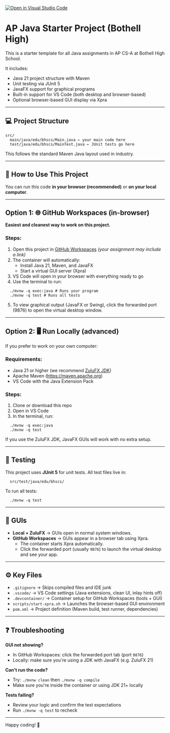 [![Open in Visual Studio Code](https://classroom.github.com/assets/open-in-vscode-2e0aaae1b6195c2367325f4f02e2d04e9abb55f0b24a779b69b11b9e10269abc.svg)](https://classroom.github.com/online_ide?assignment_repo_id=20333259&assignment_repo_type=AssignmentRepo)
# AP Java Starter Project (Bothell High)

This is a starter template for all Java assignments in AP CS-A at Bothell High School.

It includes:
- Java 21 project structure with Maven
- Unit testing via JUnit 5
- JavaFX support for graphical programs
- Built-in support for VS Code (both desktop and browser-based)
- Optional browser-based GUI display via Xpra

---

## 💻 Project Structure
```
src/
  main/java/edu/bhscs/Main.java ← your main code here
  test/java/edu/bhscs/MainTest.java ← JUnit tests go here
```

This follows the standard Maven Java layout used in industry.

---

## 🚀 How to Use This Project

You can run this code **in your browser (recommended)** or **on your local computer**.

---

## Option 1: 🌐 GitHub Workspaces (in-browser)

**Easiest and cleanest way to work on this project.**

### Steps:
1. Open this project in [GitHub Workspaces](https://github.com/features/workspaces)
   *(your assignment may include a link)*
2. The container will automatically:
   - Install Java 21, Maven, and JavaFX
   - Start a virtual GUI server (Xpra)
3. VS Code will open in your browser with everything ready to go
4. Use the terminal to run:
```
  ./mvnw -q exec:java # Runs your program
  ./mvnw -q test # Runs all tests
```

5. To view graphical output (JavaFX or Swing), click the forwarded port (9876) to open the virtual desktop window.

---

## Option 2: 🖥️ Run Locally (advanced)

If you prefer to work on your own computer:

### Requirements:
- Java 21 or higher (we recommend [ZuluFX JDK](https://www.azul.com/downloads/?package=jdk))
- Apache Maven (https://maven.apache.org)
- VS Code with the Java Extension Pack

### Steps:
1. Clone or download this repo
2. Open in VS Code
3. In the terminal, run:
```
  ./mvnw -q exec:java
  ./mvnw -q test
```

If you use the ZuluFX JDK, JavaFX GUIs will work with no extra setup.

---

## 🧪 Testing

This project uses **JUnit 5** for unit tests. All test files live in:
```
  src/test/java/edu/bhscs/
```

To run all tests:
```
  ./mvnw -q test
```
---

## 🎨 GUIs
- **Local + ZuluFX** → GUIs open in normal system windows.
- **GitHub Workspaces** → GUIs appear in a browser tab using Xpra.
  - The container starts Xpra automatically.
  - Click the forwarded port (usually `9876`) to launch the virtual desktop and see your app.

---

## ⚙️ Key Files
- `.gitignore` → Skips compiled files and IDE junk
- `.vscode/` → VS Code settings (Java extensions, clean UI, inlay hints off)
- `.devcontainer/` → Container setup for GitHub Workspaces (tools + GUI)
- `scripts/start-xpra.sh` → Launches the browser-based GUI environment
- `pom.xml` → Project definition (Maven build, test runner, dependencies)

---

## ❓ Troubleshooting

**GUI not showing?**
- In GitHub Workspaces: click the forwarded port tab (port `9876`)
- Locally: make sure you're using a JDK with JavaFX (e.g. ZuluFX 21)

**Can't run the code?**
- Try: `./mvnw clean` then `./mvnw -q compile`
- Make sure you're inside the container or using JDK 21+ locally

**Tests failing?**
- Review your logic and confirm the test expectations
- Run `./mvnw -q test` to recheck

---

Happy coding! 🚀
